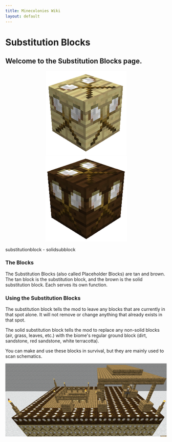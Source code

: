 ```yaml
---
title: Minecolonies Wiki
layout: default
---
```

# Substitution Blocks

## Welcome to the Substitution Blocks page. 

<div class="infobox box text-center">
    <p style="text-align:center;"><img src="../../assets/images/items/substitutionblock.png" alt="Substitution Block">
    <img src="../../assets/images/items/solidsubstitutionblock.png" alt="SolidSubstitution Block"></p>
    <recipe>substitutionblock</recipe> - <recipe>solidsubblock</recipe>
</div>

### The Blocks

The Substitution Blocks (also called Placeholder Blocks) are tan and brown. The tan block is the substitution block, and the brown is the solid substitution block. Each serves its own function. 

### Using the Substitution Blocks

The substitution block tells the mod to leave any blocks that are currently in that spot alone. It will not remove or change anything that already exists in that spot.

The solid substitution block tells the mod to replace any non-solid blocks (air, grass, leaves, etc.) with the biome's regular ground block (dirt, sandstone, red sandstone, white terracotta). 

You can make and use these blocks in survival, but they are mainly used to scan schematics.
<br>
<p style="text-align:center;"><img src="../../assets/images/items/sampleschematic.png" alt="Sample Schematic"></p>
<br>
